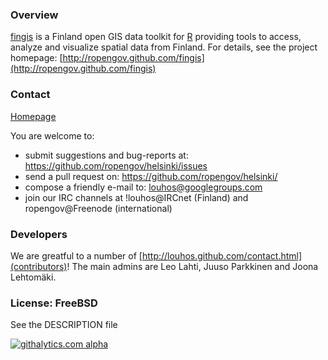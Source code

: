 ### Overview

  [fingis](http://ropengov.github.com/fingis) is a Finland open GIS
  data toolkit for [R](http://www.r-project.org) providing tools to
  access, analyze and visualize spatial data from Finland. For details,
  see the project homepage:
  [http://ropengov.github.com/fingis](http://ropengov.github.com/fingis)


### Contact
  
  [Homepage](http://ropengov.github.com/contact.html)

  You are welcome to:
  
  * submit suggestions and bug-reports at: https://github.com/ropengov/helsinki/issues
  * send a pull request on: https://github.com/ropengov/helsinki/
  * compose a friendly e-mail to: louhos@googlegroups.com
  * join our IRC channels at !louhos@IRCnet (Finland) and ropengov@Freenode (international)

### Developers

  We are greatful to a number of
  [http://louhos.github.com/contact.html](contributors)! The main
  admins are Leo Lahti, Juuso Parkkinen and Joona Lehtomäki.

### License: FreeBSD

  See the DESCRIPTION file
  
[![githalytics.com alpha](https://cruel-carlota.pagodabox.com/fdfcd0ee746a540299b8f7be2833b93f "githalytics.com")](http://githalytics.com/ropengov/helsinki)

